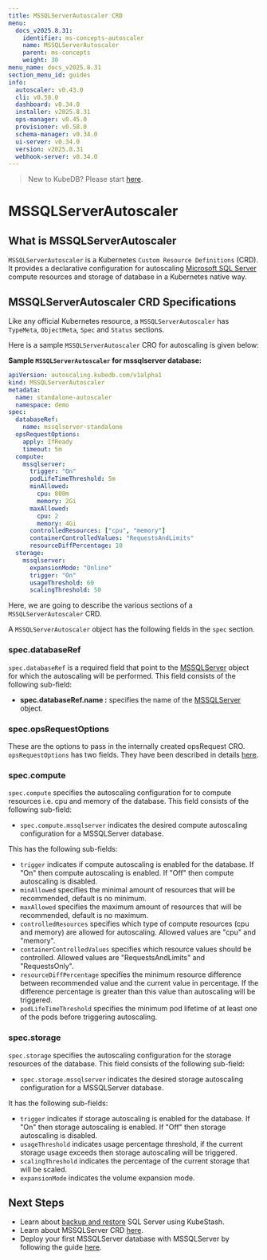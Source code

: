 ```yaml
---
title: MSSQLServerAutoscaler CRD
menu:
  docs_v2025.8.31:
    identifier: ms-concepts-autoscaler
    name: MSSQLServerAutoscaler
    parent: ms-concepts
    weight: 30
menu_name: docs_v2025.8.31
section_menu_id: guides
info:
  autoscaler: v0.43.0
  cli: v0.58.0
  dashboard: v0.34.0
  installer: v2025.8.31
  ops-manager: v0.45.0
  provisioner: v0.58.0
  schema-manager: v0.34.0
  ui-server: v0.34.0
  version: v2025.8.31
  webhook-server: v0.34.0
---
```


> New to KubeDB? Please start [here](/docs/v2025.8.31/README).

# MSSQLServerAutoscaler

## What is MSSQLServerAutoscaler

`MSSQLServerAutoscaler` is a Kubernetes `Custom Resource Definitions` (CRD). It provides a declarative configuration for autoscaling [Microsoft SQL Server](https://learn.microsoft.com/en-us/sql/sql-server/) compute resources and storage of database in a Kubernetes native way.

## MSSQLServerAutoscaler CRD Specifications

Like any official Kubernetes resource, a `MSSQLServerAutoscaler` has `TypeMeta`, `ObjectMeta`, `Spec` and `Status` sections.

Here is a sample `MSSQLServerAutoscaler` CRO for autoscaling is given below:

**Sample `MSSQLServerAutoscaler` for mssqlserver database:**

```yaml
apiVersion: autoscaling.kubedb.com/v1alpha1
kind: MSSQLServerAutoscaler
metadata:
  name: standalone-autoscaler
  namespace: demo
spec:
  databaseRef:
    name: mssqlserver-standalone
  opsRequestOptions:
    apply: IfReady
    timeout: 5m
  compute:
    mssqlserver:
      trigger: "On"
      podLifeTimeThreshold: 5m
      minAllowed:
        cpu: 800m
        memory: 2Gi
      maxAllowed:
        cpu: 2
        memory: 4Gi
      controlledResources: ["cpu", "memory"]
      containerControlledValues: "RequestsAndLimits"
      resourceDiffPercentage: 10
  storage:
    mssqlserver:
      expansionMode: "Online"
      trigger: "On"
      usageThreshold: 60
      scalingThreshold: 50
```

Here, we are going to describe the various sections of a `MSSQLServerAutoscaler` CRD.

A `MSSQLServerAutoscaler` object has the following fields in the `spec` section.

### spec.databaseRef

`spec.databaseRef` is a required field that point to the [MSSQLServer](/docs/v2025.8.31/guides/mssqlserver/concepts/mssqlserver) object for which the autoscaling will be performed. This field consists of the following sub-field:

- **spec.databaseRef.name :** specifies the name of the [MSSQLServer](/docs/v2025.8.31/guides/mssqlserver/concepts/mssqlserver) object.

### spec.opsRequestOptions
These are the options to pass in the internally created opsRequest CRO. `opsRequestOptions` has two fields. They have been described in details [here](/docs/v2025.8.31/guides/mssqlserver/concepts/opsrequest#spectimeout).

### spec.compute

`spec.compute` specifies the autoscaling configuration for to compute resources i.e. cpu and memory of the database. This field consists of the following sub-field:

- `spec.compute.mssqlserver` indicates the desired compute autoscaling configuration for a MSSQLServer database.

This has the following sub-fields:

- `trigger` indicates if compute autoscaling is enabled for the database. If "On" then compute autoscaling is enabled. If "Off" then compute autoscaling is disabled.
- `minAllowed` specifies the minimal amount of resources that will be recommended, default is no minimum.
- `maxAllowed` specifies the maximum amount of resources that will be recommended, default is no maximum.
- `controlledResources` specifies which type of compute resources (cpu and memory) are allowed for autoscaling. Allowed values are "cpu" and "memory".
- `containerControlledValues` specifies which resource values should be controlled. Allowed values are "RequestsAndLimits" and "RequestsOnly".
- `resourceDiffPercentage` specifies the minimum resource difference between recommended value and the current value in percentage. If the difference percentage is greater than this value than autoscaling will be triggered.
- `podLifeTimeThreshold` specifies the minimum pod lifetime of at least one of the pods before triggering autoscaling.

### spec.storage

`spec.storage` specifies the autoscaling configuration for the storage resources of the database. This field consists of the following sub-field:

- `spec.storage.mssqlserver` indicates the desired storage autoscaling configuration for a MSSQLServer database.

 It has the following sub-fields:

- `trigger` indicates if storage autoscaling is enabled for the database. If "On" then storage autoscaling is enabled. If "Off" then storage autoscaling is disabled.
- `usageThreshold` indicates usage percentage threshold, if the current storage usage exceeds then storage autoscaling will be triggered.
- `scalingThreshold` indicates the percentage of the current storage that will be scaled.
- `expansionMode` indicates the volume expansion mode.

## Next Steps

- Learn about [backup and restore](/docs/v2025.8.31/guides/mssqlserver/backup/overview/) SQL Server using KubeStash.
- Learn about MSSQLServer CRD [here](/docs/v2025.8.31/guides/mssqlserver/concepts/mssqlserver).
- Deploy your first MSSQLServer database with MSSQLServer by following the guide [here](/docs/v2025.8.31/guides/mssqlserver/quickstart/quickstart).
